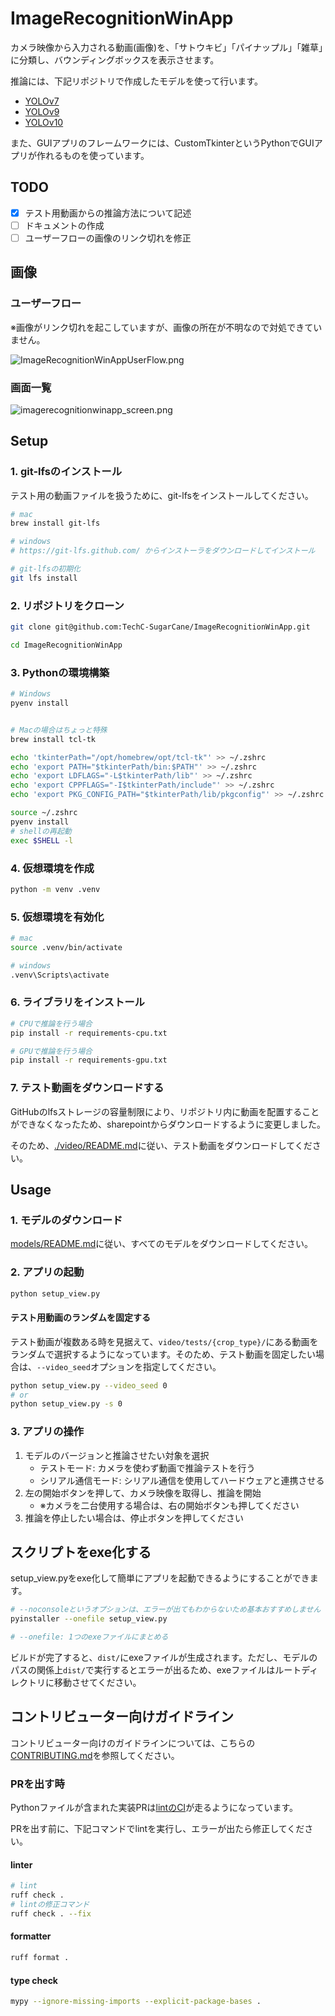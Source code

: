 # ImageRecognitionWinApp

カメラ映像から入力される動画(画像)を、「サトウキビ」「パイナップル」「雑草」に分類し、バウンディングボックスを表示させます。

推論には、下記リポジトリで作成したモデルを使って行います。

- [YOLOv7](https://github.com/TechC-SugarCane/train-YOLOv7)
- [YOLOv9](https://github.com/TechC-SugarCane/train-YOLOv9)
- [YOLOv10](https://github.com/TechC-SugarCane/train-YOLOv10)

また、GUIアプリのフレームワークには、CustomTkinterというPythonでGUIアプリが作れるものを使っています。

## TODO

- [x] テスト用動画からの推論方法について記述
- [ ] ドキュメントの作成
- [ ] ユーザーフローの画像のリンク切れを修正

## 画像

### ユーザーフロー

※画像がリンク切れを起こしていますが、画像の所在が不明なので対処できていません。

![ImageRecognitionWinAppUserFlow.png](https://github.com/TechC-SugarCane/ImageRecognitionWinApp/edit/develop/ImageRecognitionWinAppUserFlow.png)

### 画面一覧

![imagerecognitionwinapp_screen.png](https://github.com/TechC-SugarCane/ImageRecognitionWinApp/edit/develop/imagerecognitionwinapp_screen.png)

## Setup

### 1. git-lfsのインストール

テスト用の動画ファイルを扱うために、git-lfsをインストールしてください。

```bash
# mac
brew install git-lfs

# windows
# https://git-lfs.github.com/ からインストーラをダウンロードしてインストール

# git-lfsの初期化
git lfs install
```

### 2. リポジトリをクローン

```bash
git clone git@github.com:TechC-SugarCane/ImageRecognitionWinApp.git

cd ImageRecognitionWinApp
```

### 3. Pythonの環境構築

```bash
# Windows
pyenv install


# Macの場合はちょっと特殊
brew install tcl-tk

echo 'tkinterPath="/opt/homebrew/opt/tcl-tk"' >> ~/.zshrc
echo 'export PATH="$tkinterPath/bin:$PATH"' >> ~/.zshrc
echo 'export LDFLAGS="-L$tkinterPath/lib"' >> ~/.zshrc
echo 'export CPPFLAGS="-I$tkinterPath/include"' >> ~/.zshrc
echo 'export PKG_CONFIG_PATH="$tkinterPath/lib/pkgconfig"' >> ~/.zshrc

source ~/.zshrc
pyenv install
# shellの再起動
exec $SHELL -l
```

### 4. 仮想環境を作成

```bash
python -m venv .venv
```

### 5. 仮想環境を有効化

```bash
# mac
source .venv/bin/activate

# windows
.venv\Scripts\activate
```

### 6. ライブラリをインストール

```bash
# CPUで推論を行う場合
pip install -r requirements-cpu.txt

# GPUで推論を行う場合
pip install -r requirements-gpu.txt
```

### 7. テスト動画をダウンロードする

GitHubのlfsストレージの容量制限により、リポジトリ内に動画を配置することができなくなったため、sharepointからダウンロードするように変更しました。

そのため、[./video/README.md](./video/README.md)に従い、テスト動画をダウンロードしてください。

## Usage

### 1. モデルのダウンロード

[models/README.md](./models/README.md)に従い、すべてのモデルをダウンロードしてください。

### 2. アプリの起動

```bash
python setup_view.py
```

#### テスト用動画のランダムを固定する

テスト動画が複数ある時を見据えて、`video/tests/{crop_type}/`にある動画をランダムで選択するようになっています。そのため、テスト動画を固定したい場合は、`--video_seed`オプションを指定してください。

```bash
python setup_view.py --video_seed 0
# or
python setup_view.py -s 0
```

### 3. アプリの操作

1. モデルのバージョンと推論させたい対象を選択
   - テストモード: カメラを使わず動画で推論テストを行う
   - シリアル通信モード: シリアル通信を使用してハードウェアと連携させる
2. 左の開始ボタンを押して、カメラ映像を取得し、推論を開始
    - ※カメラを二台使用する場合は、右の開始ボタンも押してください
3. 推論を停止したい場合は、停止ボタンを押してください

## スクリプトをexe化する

setup_view.pyをexe化して簡単にアプリを起動できるようにすることができます。

```bash
# --noconsoleというオプションは、エラーが出てもわからないため基本おすすめしません
pyinstaller --onefile setup_view.py

# --onefile: 1つのexeファイルにまとめる
```

ビルドが完了すると、`dist/`にexeファイルが生成されます。ただし、モデルのパスの関係上`dist/`で実行するとエラーが出るため、exeファイルはルートディレクトリに移動させてください。<br>

## コントリビューター向けガイドライン

コントリビューター向けのガイドラインについては、こちらの[CONTRIBUTING.md](https://github.com/TechC-SugarCane/.github/blob/main/CONTRIBUTING.md)を参照してください。

### PRを出す時

Pythonファイルが含まれた実装PRは[lintのCI](./.github/workflows/lint.yml)が走るようになっています。

PRを出す前に、下記コマンドでlintを実行し、エラーが出たら修正してください。

#### linter

```bash
# lint
ruff check .
# lintの修正コマンド
ruff check . --fix
```

#### formatter

```bash
ruff format .
```

#### type check

```bash
mypy --ignore-missing-imports --explicit-package-bases .
```
